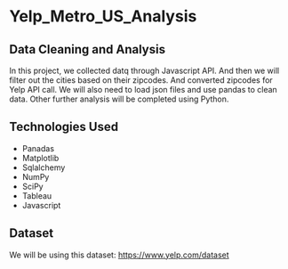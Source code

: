 # Yelp_Metro_US_Analysis
## Data Cleaning and Analysis
In this project, we collected datq through Javascript API. And then we will filter out the cities based on their zipcodes. And converted zipcodes for Yelp API call. We will also need to load json files and use pandas to clean data. Other further analysis will be completed using Python.
## Technologies Used
- Panadas
- Matplotlib
- Sqlalchemy
- NumPy
- SciPy
- Tableau
- Javascript
## Dataset
We will be using this dataset: https://www.yelp.com/dataset
